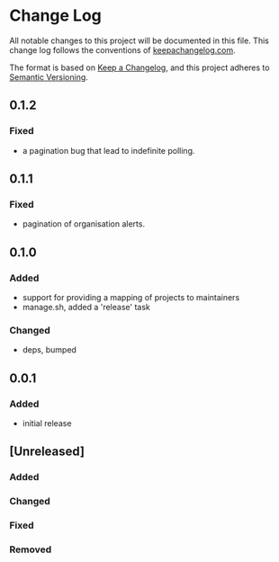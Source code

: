 # Change Log
All notable changes to this project will be documented in this file. This change log follows the conventions of [keepachangelog.com](http://keepachangelog.com/).

The format is based on [Keep a Changelog](https://keepachangelog.com/en/1.0.0/),
and this project adheres to [Semantic Versioning](https://semver.org/spec/v2.0.0.html).

## 0.1.2

### Fixed

* a pagination bug that lead to indefinite polling.

## 0.1.1

### Fixed

* pagination of organisation alerts.

## 0.1.0

### Added

* support for providing a mapping of projects to maintainers
* manage.sh, added a 'release' task

### Changed

* deps, bumped

## 0.0.1

### Added

* initial release

## [Unreleased]

### Added

### Changed

### Fixed

### Removed
